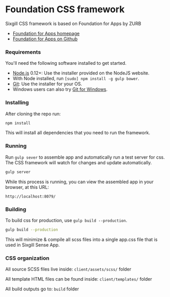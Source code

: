 # Foundation CSS framework

Sixgill CSS framework is based on Foundation for Apps by ZURB

  - [Foundation for Apps homepage](http://foundation.zurb.com/apps.html)
  - [Foundation for Apps on Github](https://github.com/zurb/foundation-apps)

### Requirements

You'll need the following software installed to get started.

  * [Node.js](http://nodejs.org) 0.12+: Use the installer provided on the NodeJS website.
  * With Node installed, run `[sudo] npm install -g gulp bower`.
  * [Git](http://git-scm.com/downloads): Use the installer for your OS.
  * Windows users can also try [Git for Windows](http://git-for-windows.github.io/).


### Installing

After cloning the repo run:

```bash
npm install
```

This will install all dependencies that you need to run the framework.

### Running

Run `gulp sever` to assemble app and automatically run a test server for css. The CSS framework will watch for changes and update automatically.

```bash
gulp server
```

While this process is running, you can view the assembled app in your browser, at this URL:

```
http://localhost:8079/
```

### Building

To build css for production, use `gulp build --production`.

```bash
gulp build --production
```

This will minimize & compile all scss files into a single app.css file that is used in Sixgill Sense App.

### CSS organization

All source SCSS files live inside: `client/assets/scss/` folder

All template HTML files can be found inside: `client/templates/` folder

All build outputs go to: `build` folder
